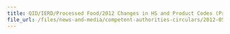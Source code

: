 ```yaml
---
title: QID/IERD/Processed Food/2012 Changes in HS and Product Codes (Processed Food) 
file_url: /files/news-and-media/competent-authorities-circulars/2012-05-02-CA2.pdf
---
```

